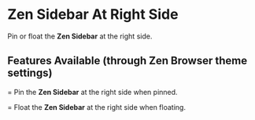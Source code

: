
# Zen Sidebar At Right Side

Pin or float the **Zen Sidebar** at the right side.

## Features Available (through Zen Browser theme settings)

= Pin the **Zen Sidebar** at the right side when pinned.

= Float the **Zen Sidebar** at the right side when floating.
